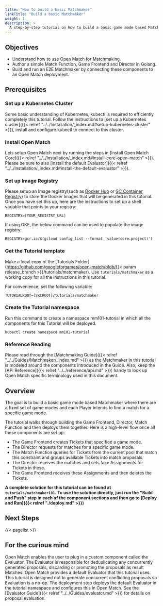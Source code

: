 ```yaml
---
title: "How to build a basic Matchmaker"
linkTitle: "Build a basic Matchmaker"
weight: 1
description: >
  A step-by-step tutorial on how to build a basic game mode based Matchmaker in Golang.
---
```


## Objectives

- Understand how to use Open Match for Matchmaking.
- Author a simple Match Function, Game Frontend and Director in Golang.
- Build and run an E2E Matchmaker by connecting these components to an Open Match deployment.

## Prerequisites

### Set up a Kubernetes Cluster

Some basic understanding of Kubernetes, kubectl is required to efficiently completely this tutorial. Follow the instructions to [set up a Kubernetes cluster]({{< relref "../../Installation/_index.md#setup-kubernetes-cluster" >}}), install and configure kubectl to connect to this cluster.

### Install Open Match

Lets setup Open Match next by running the steps in [Install Open Match Core]({{< relref "../../Installation/_index.md#install-core-open-match" >}}). Please be sure to also [install the default Evaluator]({{< relref "../../Installation/_index.md#install-the-default-evaluator" >}}).

### Set up Image Registry

Please setup an Image registry(such as [Docker Hub](https://hub.docker.com/) or [GC Container Registry](https://cloud.google.com/container-registry/)) to store the Docker Images that will be generated in this tutorial. Once you have set this up, here are the instructions to set up a shell variable that points to your registry:

```
REGISTRY=[YOUR_REGISTRY_URL]
```

If using GKE, the below command can be used to populate the image registry:

```
REGISTRY=gcr.io/$(gcloud config list --format 'value(core.project)')
```

### Get the Tutorial template

Make a local copy of the [Tutorials Folder](https://github.com/googleforgames/open-match/blob/{{< param release_branch >}}/tutorials/matchmaker). Use ```tutorials/matchmaker``` as a working copy for all the instructions in this tutorial.

For convenience, set the following variable:

```
TUTORIALROOT=[SRCROOT]/tutorials/matchmaker
```

### Create the Tutorial namespace

Run this command to create a namespace mm101-tutorial in which all the components for this Tutorial will be deployed.

```
kubectl create namespace mm101-tutorial
```

### Reference Reading

Please read through the [Matchmaking Guide]({{< relref "../../Guides/Matchmaker/_index.md" >}}) as the Matchmaker in this tutorial is modeled around the components introduced in the Guide. Also, keep the [API Reference]({{< relref "../../reference/api.md" >}}) handy to look up Open Match specific terminology used in this document.

## Overview

The goal is to build a basic game mode based Matchmaker where there are a fixed set of game modes and each Player intends to find a match for a specific game mode.

The tutorial walks through building the Game Frontend, Director, Match Function and then deploys them together. Here is a high-level flow once all these components are set up:

- The Game Frontend creates Tickets that specified a game mode.
- The Director requests for matches for a specific game mode.
- The Match Function queries for Tickets from the current pool that match this constraint and groups available Tickets into match proposals.
- The Director receives the matches and sets fake Assignments for Tickets in these.
- The Game Frontend receives these Assignments and then deletes the Tickets.

**A complete solution for this tutorial can be found at ```tutorials/matchmaker101```. To use the solution directly, just run the "Build and Push" step in each of the component sections and then go to [Deploy and Run]({{< relref "./deploy.md" >}})**

## Next Steps

{{< pagelist >}}

## For the curious mind

Open Match enables the user to plug in a custom component called the Evaluator. The Evaluator is responsible for deduplicating any concurrently generated proposals, discarding or promoting the proposals as result Matches. Open Match provides a default Evaluator that this tutorial uses. This tutorial is designed not to generate concurrent conflicting proposals so Evaluation is a no-op. The deployment step deploys the default Evaluator in the tutorial namespace and configures this in Open Match. See the [Evaluator Guide]({{< relref "../../Guides/evaluator.md" >}}) for details on proposal evaluation.

